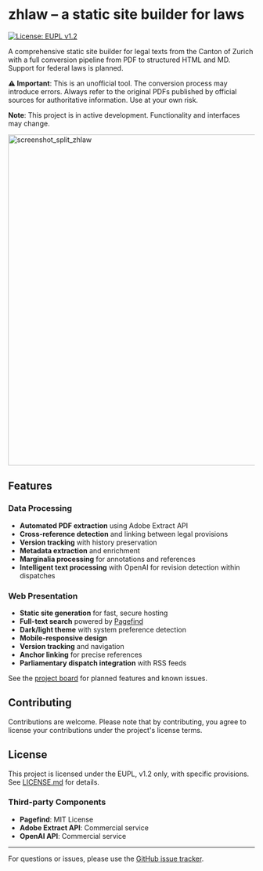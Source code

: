 # zhlaw – a static site builder for laws

[![License: EUPL v1.2](https://img.shields.io/badge/License-EUPL_v1.2-blue.svg)](https://github.com/quadratecode/zhlaw/blob/main/LICENSE.md)

A comprehensive static site builder for legal texts from the Canton of Zurich with a full conversion pipeline from PDF to structured HTML and MD. Support for federal laws is planned.

**⚠️ Important**: This is an unofficial tool. The conversion process may introduce errors. Always refer to the original PDFs published by official sources for authoritative information. Use at your own risk.

**Note**: This project is in active development. Functionality and interfaces may change.

<img width="675" alt="screenshot_split_zhlaw" src="https://github.com/user-attachments/assets/36eccb52-fafe-4f6d-bd7a-0a8ff1fefd0e" />

## Features

### Data Processing
- **Automated PDF extraction** using Adobe Extract API
- **Cross-reference detection** and linking between legal provisions
- **Version tracking** with history preservation
- **Metadata extraction** and enrichment
- **Marginalia processing** for annotations and references
- **Intelligent text processing** with OpenAI for revision detection within dispatches

### Web Presentation
- **Static site generation** for fast, secure hosting
- **Full-text search** powered by [Pagefind](https://pagefind.app/)
- **Dark/light theme** with system preference detection
- **Mobile-responsive design**
- **Version tracking** and navigation
- **Anchor linking** for precise references
- **Parliamentary dispatch integration** with RSS feeds

See the [project board](https://github.com/users/quadratecode/projects/1/views/1) for planned features and known issues.

## Contributing

Contributions are welcome. Please note that by contributing, you agree to license your contributions under the project's license terms.

## License

This project is licensed under the EUPL, v1.2 only, with specific provisions. See [LICENSE.md](https://github.com/quadratecode/zhlaw/blob/main/LICENSE.md) for details.

### Third-party Components

- **Pagefind**: MIT License
- **Adobe Extract API**: Commercial service
- **OpenAI API**: Commercial service

---

For questions or issues, please use the [GitHub issue tracker](https://github.com/quadratecode/zhlaw/issues).
